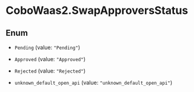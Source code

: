 # CoboWaas2.SwapApproversStatus

## Enum


* `Pending` (value: `"Pending"`)

* `Approved` (value: `"Approved"`)

* `Rejected` (value: `"Rejected"`)

* `unknown_default_open_api` (value: `"unknown_default_open_api"`)


